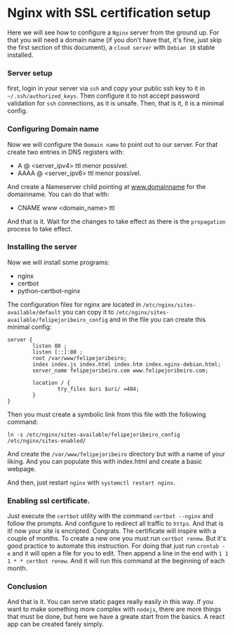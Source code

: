 # Nginx with SSL certification setup
Here we will see how to configure a `Nginx` server from the ground up. For that you will need a domain name (if you don't have that, it's fine, just skip the first section of this document), a `cloud server` with `Debian 10` stable installed.

### Server setup
first, login in your server via `ssh` and copy your public ssh key to it in `~/.ssh/authorized_keys`. Then configure it to not accept password validation for `ssh` connections, as it is unsafe. Then, that is it, it is a minimal config.

### Configuring Domain name
Now we will configure the `Domain name` to point out to our server. For that create two entries in DNS registers with:

- A @ <server_ipv4> ttl menor possível.
- AAAA @ <server_ipv6> ttl menor possível.

And create a Nameserver child pointing at www.domainname for the domainname. You can do that with:

- CNAME www <domain_name> ttl

And that is it. Wait for the changes to take effect as there is the `propagation` process to take effect.

### Installing the server
Now we will install some programs:

- nginx
- certbot
- python-certbot-nginx

The configuration files for nginx are located in `/etc/nginx/sites-available/default` you can copy it to `/etc/nginx/sites-available/felipejoribeiro_config` and in the file you can create this minimal config:

```
server {
        listen 80 ;
        listen [::]:80 ;
        root /var/www/felipejoribeiro;
        index index.js index.html index.htm index.nginx-debian.html;
        server_name felipejoribeiro.com www.felipejoribeiro.com;

        location / {
                try_files $uri $uri/ =404;
        }
}
```

Then you must create a symbolic link from this file with the following command:

```
ln -s /etc/nginx/sites-available/felipejoribeiro_config /etc/nginx/sites-enabled/
```

And create the `/var/www/felipejoribeiro` directory but with a name of your liking. And you can populate this with index.html and create a basic webpage.

And then, just restart `nginx` with `systemctl restart nginx`.

### Enabling ssl certificate.
Just execute the `certbot` utility with the command `certbot --nginx` and follow the prompts. And configure to redirect all traffic to `https`. And that is it! now your site is encripted. Congrats.
The certificate will inspire with a couple of months. To create a new one you must run `certbot renew`. But it's good practice to automate this instruction.
For doing that just run `crontab -e` and it will open a file for you to edit. Then append a line in the end with `1 1 1 * * certbot renew`. And it will run this command at the beginning of each month.

### Conclusion
And that is it. You can serve static pages really easily in this way. If you want to make something more complex with `nodejs`, there are more things that must be done, but here we have a greate start from the basics. A react app can be created farely simply.

